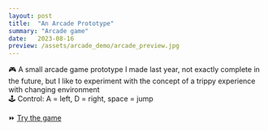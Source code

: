 ```yaml
---
layout: post
title:  "An Arcade Prototype"
summary: "Arcade game"
date:   2023-08-16
preview: /assets/arcade_demo/arcade_preview.jpg
---
```


🎮 A small arcade game prototype I made last year, not exactly complete in the future, but I like to experiment with the concept of a trippy experience with changing environment\
🕹️ Control: A = left, D = right, space = jump

⏩ [Try the game](/assets/arcade_demo/Arcade-Spin.exe)